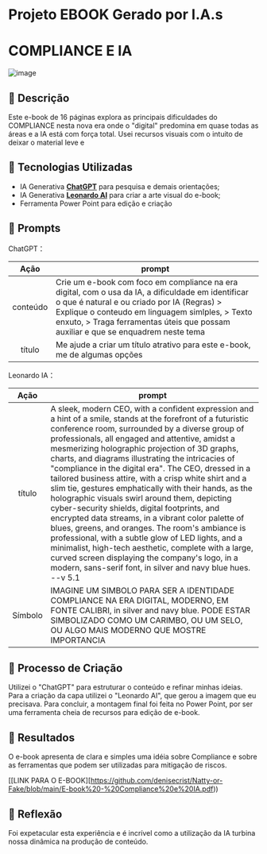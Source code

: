 # Projeto EBOOK Gerado por I.A.s
# COMPLIANCE E IA
![image](https://github.com/user-attachments/assets/2e1455f3-c443-474e-9861-5e674e61f82c)


## 📒 Descrição
Este e-book de 16 páginas explora as principais dificuldades do COMPLIANCE nesta nova era onde o "digital" predomina em quase todas as áreas e a IA está com força total.
Usei recursos visuais com o intuito de deixar o material leve e 

## 🤖 Tecnologias Utilizadas
- IA Generativa **[ChatGPT](https://chat.openai.com)** para pesquisa e demais orientações;
- IA Generativa **[Leonardo AI](https://leonardo.ai)** para criar a arte visual do e-book;
- Ferramenta Power Point para edição e criação

## 🧠 Prompts


ChatGPT：

|  Ação  | prompt                                                                                 |
| :----: | -------------------------------------------------------------------------------------- |                                 
| conteúdo | Crie um e-book com foco em compliance na era digital, com o usa da IA, a dificuldade em identificar o que é natural e ou criado por IA (Regras) > Explique o conteudo em linguagem simlples, > Texto enxuto, > Traga ferramentas úteis que possam auxiliar e que se enquadrem neste tema |
|  título  | Me ajude a criar um título atrativo para este e-book, me de algumas opções  


Leonardo IA：

|  Ação  | prompt                                                                                 |
| :----: | -------------------------------------------------------------------------------------- |
| título | A sleek, modern CEO, with a confident expression and a hint of a smile, stands at the forefront of a futuristic conference room, surrounded by a diverse group of professionals, all engaged and attentive, amidst a mesmerizing holographic projection of 3D graphs, charts, and diagrams illustrating the intricacies of "compliance in the digital era". The CEO, dressed in a tailored business attire, with a crisp white shirt and a slim tie, gestures emphatically with their hands, as the holographic visuals swirl around them, depicting cyber-security shields, digital footprints, and encrypted data streams, in a vibrant color palette of blues, greens, and oranges. The room's ambiance is professional, with a subtle glow of LED lights, and a minimalist, high-tech aesthetic, complete with a large, curved screen displaying the company's logo, in a modern, sans-serif font, in silver and navy blue hues. --v 5.1 |
| Símbolo | IMAGINE UM SIMBOLO PARA SER A IDENTIDADE COMPLIANCE NA ERA DIGITAL, MODERNO, EM FONTE CALIBRI, in silver and navy blue. PODE ESTAR SIMBOLIZADO COMO UM CARIMBO, OU UM SELO, OU ALGO MAIS MODERNO QUE MOSTRE IMPORTANCIA


## 🧐 Processo de Criação
Utilizei o "ChatGPT" para estruturar o conteúdo e refinar minhas ideias. Para a criação da capa utilizei o "Leonardo AI", que gerou a imagem que eu precisava. Para concluir, a montagem final foi feita no Power Point, por ser uma ferramenta cheia de recursos para edição de e-book.

## 🚀 Resultados
O e-book apresenta de clara e simples uma idéia sobre Compliance e sobre as ferramentas que podem ser utilizadas para mitigação de riscos.

[[LINK PARA O E-BOOK][https://github.com/denisecrist/Natty-or-Fake/blob/main/E-book%20-%20Compliance%20e%20IA.pdf))

## 💭 Reflexão
Foi expetacular esta experiência e é incrível como a utilização da IA turbina nossa dinâmica na produção de conteúdo.
